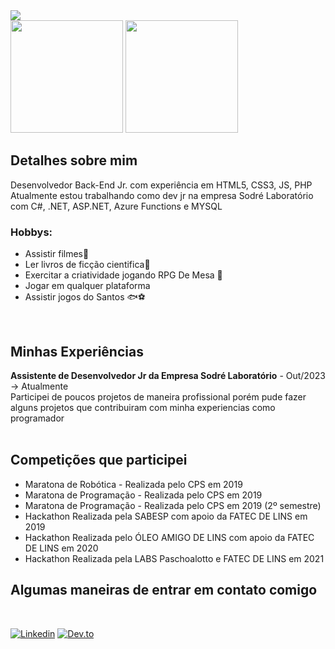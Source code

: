 <div>
<img src="http://clubedosgeeks.com.br/wp-content/uploads/2016/01/dormrm.gif">
</div>


<div>
<img height="180em" src="https://github-readme-stats.vercel.app/api?username=JoaoPdSsilva&show_icons=true&theme=tokyonight"/>
<img height="180em" src="https://github-readme-stats.vercel.app/api/top-langs/?username=JoaoPdSsilva&layout=compact&theme=tokyonight"/>
</div>

<div>
 <h2>Detalhes sobre mim</h2>
    Desenvolvedor Back-End Jr. com experiência em HTML5, CSS3, JS, PHP<br> Atualmente estou trabalhando como dev jr na empresa Sodré Laboratório com C#, .NET, ASP.NET, Azure Functions e MYSQL <br>
 <h3>Hobbys: </h3>
    <ul>
     <li>Assistir filmes🎥</li>
     <li>Ler livros de ficção cientifica📖</li>
     <li>Exercitar a criatividade jogando RPG De Mesa 🎲</li>
     <li>Jogar em qualquer plataforma</li>
     <li>Assistir jogos do Santos 🐟⚽</li>
    </ul>
  <br>
    

 
 <h2>Minhas Experiências</h2>
 <b>Assistente de Desenvolvedor Jr da Empresa Sodré Laboratório</b> - Out/2023 -> Atualmente<br>
    Participei de poucos projetos de maneira profissional porém pude fazer alguns projetos que contribuiram com minha experiencias como programador
<br><br>
 <h2>Competições que participei</h2>
<ul>
<li>Maratona de Robótica - Realizada pelo CPS em 2019</li>
<li>Maratona de Programação - Realizada pelo CPS em 2019</li>
<li>Maratona de Programação - Realizada pelo CPS em 2019 (2º semestre)</li>

<li>Hackathon Realizada pela SABESP com apoio da FATEC DE LINS em 2019</li>
<li>Hackathon Realizada pelo ÓLEO AMIGO DE LINS com apoio da FATEC DE LINS em 2020</li>
<li>Hackathon Realizada pela LABS Paschoalotto e FATEC DE LINS em 2021</li>
 </ul>
 </div>

<div>
<h2>Algumas maneiras de entrar em contato comigo</h2>
 <br>

 [![Linkedin](https://img.shields.io/badge/LinkedIn-0077B5?style=for-the-badge&logo=linkedin&logoColor=white)](https://www.linkedin.com/in/joaopedrodevsantos/)
[![Dev.to](https://img.shields.io/badge/dev.to-0A0A0A?style=for-the-badge&logo=dev.to&logoColor=white)](https://dev.to/joaopdssilva)


